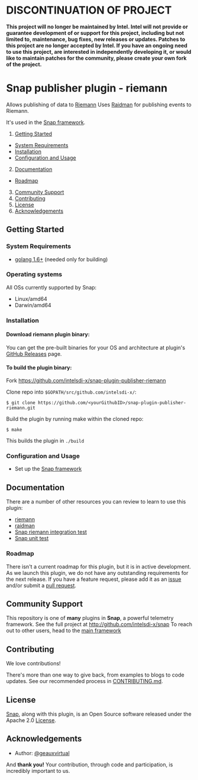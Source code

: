 
# DISCONTINUATION OF PROJECT 

**This project will no longer be maintained by Intel.  Intel will not provide or guarantee development of or support for this project, including but not limited to, maintenance, bug fixes, new releases or updates.  Patches to this project are no longer accepted by Intel. If you have an ongoing need to use this project, are interested in independently developing it, or would like to maintain patches for the community, please create your own fork of the project.**


# Snap publisher plugin - riemann

Allows publishing of data to [Riemann](http://riemann.io)
Uses [Raidman](https://github.com/amir/raidman) for publishing events to Riemann.

It's used in the [Snap framework](http://github.com:intelsdi-x/snap).

1. [Getting Started](#getting-started)
  * [System Requirements](#system-requirements)
  * [Installation](#installation)
  * [Configuration and Usage](configuration-and-usage)
2. [Documentation](#documentation)
  * [Roadmap](#roadmap)
3. [Community Support](#community-support)
4. [Contributing](#contributing)
5. [License](#license-and-authors)
6. [Acknowledgements](#acknowledgements)

## Getting Started
### System Requirements
* [golang 1.6+](https://golang.org/dl/) (needed only for building)

### Operating systems
All OSs currently supported by Snap:
* Linux/amd64
* Darwin/amd64

### Installation
#### Download riemann plugin binary:
You can get the pre-built binaries for your OS and architecture at plugin's [GitHub Releases](https://github.com/intelsdi-x/snap-plugin-publisher-riemann/releases) page.

#### To build the plugin binary:
Fork https://github.com/intelsdi-x/snap-plugin-publisher-riemann

Clone repo into `$GOPATH/src/github.com/intelsdi-x/`:

```
$ git clone https://github.com/<yourGithubID>/snap-plugin-publisher-riemann.git
```

Build the plugin by running make within the cloned repo:
```
$ make
```
This builds the plugin in `./build`

### Configuration and Usage
* Set up the [Snap framework](https://github.com/intelsdi-x/snap/blob/master/README.md#getting-started)

## Documentation
There are a number of other resources you can review to learn to use this plugin:

* [riemann](http://riemann.io/) 
* [raidman](https://github.com/amir/raidman)
* [Snap riemann integration test](https://github.com/intelsdi-x/snap-plugin-publisher-riemann/blob/master/riemann/riemann_integration_test.go)
* [Snap unit test](https://github.com/intelsdi-x/snap-plugin-publisher-riemann/blob/master/riemann/riemann_test.go )

### Roadmap
There isn't a current roadmap for this plugin, but it is in active development. As we launch this plugin, we do not have any outstanding requirements for the next release. If you have a feature request, please add it as an [issue](https://github.com/intelsdi-x/snap-plugin-publisher-riemann/issues/new) and/or submit a [pull request](https://github.com/intelsdi-x/snap-plugin-publisher-riemann/pulls).

## Community Support
This repository is one of **many** plugins in **Snap**, a powerful telemetry framework. See the full project at http://github.com/intelsdi-x/snap To reach out to other users, head to the [main framework](https://github.com/intelsdi-x/snap#community-support)

## Contributing
We love contributions!

There's more than one way to give back, from examples to blogs to code updates. See our recommended process in [CONTRIBUTING.md](CONTRIBUTING.md).

## License
[Snap](http://github.com:intelsdi-x/snap), along with this plugin, is an Open Source software released under the Apache 2.0 [License](LICENSE).

## Acknowledgements
* Author: [@geauxvirtual](https://github.com/geauxvirtual/)

And **thank you!** Your contribution, through code and participation, is incredibly important to us.
